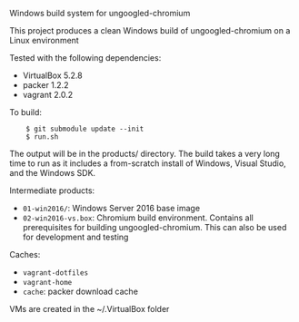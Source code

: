 Windows build system for ungoogled-chromium

This project produces a clean Windows build of ungoogled-chromium on a Linux environment

Tested with the following dependencies:

- VirtualBox 5.2.8
- packer 1.2.2
- vagrant 2.0.2

To build:

```
    $ git submodule update --init
    $ run.sh
```

The output will be in the products/ directory. The build takes a very long time to run as it includes a from-scratch install of Windows, Visual Studio, and the Windows SDK.

Intermediate products:

 - `01-win2016/`: Windows Server 2016 base image
 - `02-win2016-vs.box`: Chromium build environment. Contains all prerequisites for building ungoogled-chromium. This can also be used for development and testing

Caches:

- `vagrant-dotfiles`
- `vagrant-home`
- `cache`: packer download cache

VMs are created in the ~/.VirtualBox folder
